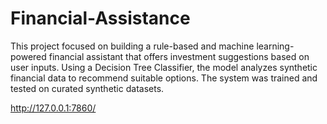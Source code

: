 # Financial-Assistance
This project focused on building a rule-based and machine learning-powered financial assistant that offers investment suggestions based on user inputs. Using a Decision Tree Classifier, the model analyzes synthetic financial data to recommend suitable options.  The system was trained and tested on curated synthetic datasets.

 http://127.0.0.1:7860/
